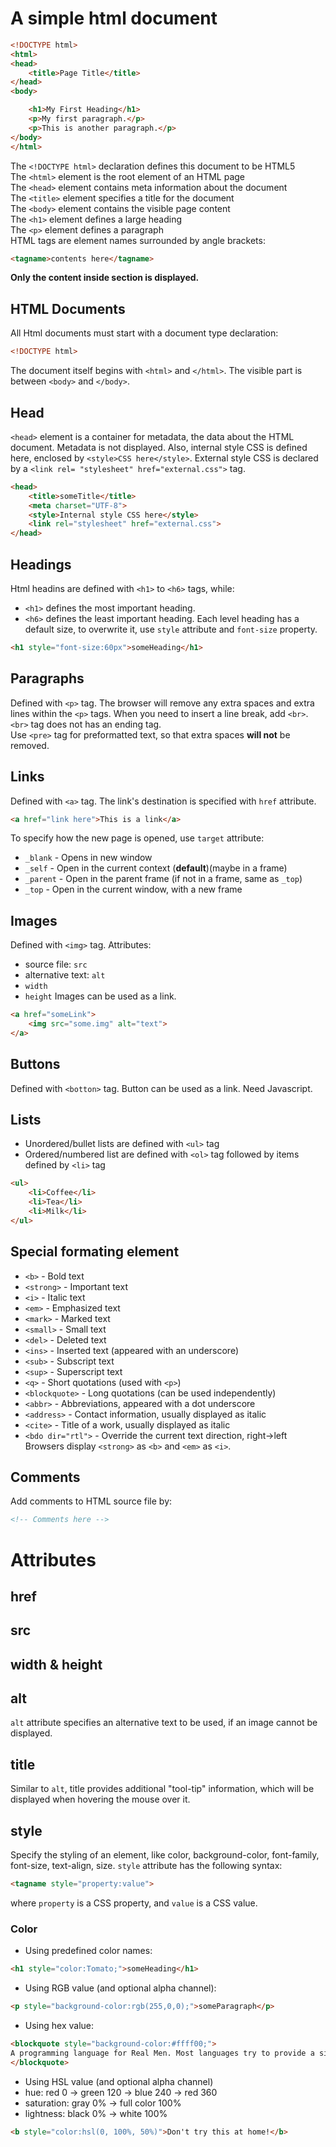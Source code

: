 # A simple html document
```html
<!DOCTYPE html>
<html>
<head>
    <title>Page Title</title>
</head>
<body>

    <h1>My First Heading</h1>
    <p>My first paragraph.</p>
    <p>This is another paragraph.</p>
</body>
</html>
```

The ``<!DOCTYPE html>`` declaration defines this document to be HTML5  
The ``<html>`` element is the root element of an HTML page  
The ``<head>`` element contains meta information about the document  
The ``<title>`` element specifies a title for the document  
The ``<body>`` element contains the visible page content  
The ``<h1>`` element defines a large heading  
The ``<p>`` element defines a paragraph  
HTML tags are element names surrounded by angle brackets:
```html
<tagname>contents here</tagname>
```
**Only the content inside <body> section is displayed.**

## HTML Documents
All Html documents must start with a document type declaration:
```html
<!DOCTYPE html>
```
The document itself begins with ``<html>`` and ``</html>``. The visible part is between ``<body>`` and ``</body>``.

## Head
``<head>`` element is a container for metadata, the data about the HTML document. Metadata is not displayed. Also, internal style CSS is defined here, enclosed by ``<style>CSS here</style>``. External style CSS is declared by a ``<link rel= "stylesheet" href="external.css">`` tag. 
```html
<head>
    <title>someTitle</title>
    <meta charset="UTF-8">
    <style>Internal style CSS here</style>
    <link rel="stylesheet" href="external.css">
</head>
```

## Headings
Html headins are defined with ``<h1>`` to ``<h6>`` tags, while:
- ``<h1>`` defines the most important heading.
- ``<h6>`` defines the least important heading.
Each level heading has a default size, to overwrite it, use ``style`` attribute and ``font-size`` property.
```html
<h1 style="font-size:60px">someHeading</h1>
```

## Paragraphs
Defined with ``<p>`` tag. The browser will remove any extra spaces and extra lines within the ``<p>`` tags. When you need to insert a line break, add ``<br>``. ``<br>`` tag does not has an ending tag.  
Use ``<pre>`` tag for preformatted text, so that extra spaces **will not** be removed.

## Links
Defined with ``<a>`` tag. The link's destination is specified with ``href`` attribute.
```html
<a href="link here">This is a link</a>
```
To specify how the new page is opened, use ``target`` attribute:
- ``_blank`` - Opens in new window
- ``_self`` - Open in the current context (**default**)(maybe in a frame)
- ``_parent`` - Open in the parent frame (if not in a frame, same as ``_top``)
- ``_top`` - Open in the current window, with a new frame    

## Images
Defined with ``<img>`` tag. Attributes:
- source file: ``src``
- alternative text: ``alt``
- ``width``
- ``height``
Images can be used as a link.
```html
<a href="someLink">
    <img src="some.img" alt="text">
</a>
```

## Buttons
Defined with ``<botton>`` tag.
Button can be used as a link. Need Javascript.

## Lists
- Unordered/bullet lists are defined with ``<ul>`` tag
- Ordered/numbered list are defined with ``<ol>`` tag
followed by items defined by ``<li>`` tag
```html
<ul>
    <li>Coffee</li>
    <li>Tea</li>
    <li>Milk</li>
</ul>
```
## Special formating element
- ``<b>`` - Bold text
- ``<strong>`` - Important text
- ``<i>`` - Italic text
- ``<em>`` - Emphasized text
- ``<mark>`` - Marked text
- ``<small>`` - Small text
- ``<del>`` - Deleted text
- ``<ins>`` - Inserted text (appeared with an underscore)
- ``<sub>`` - Subscript text
- ``<sup>`` - Superscript text
- ``<q>`` - Short quotations (used with ``<p>``)
- ``<blockquote>`` - Long quotations (can be used independently)
- ``<abbr>`` - Abbreviations, appeared with a dot underscore 
- ``<address>`` - Contact information, usually displayed as italic
- ``<cite>`` - Title of a work, usually displayed as italic
- ``<bdo dir="rtl">`` - Override the current text direction, right->left
Browsers display ``<strong>`` as ``<b>`` and ``<em>`` as ``<i>``.

## Comments
Add comments to HTML source file by:
```html
<!-- Comments here -->
```

# Attributes
## href
## src
## width & height
## alt
``alt`` attribute specifies an alternative text to be used, if an image cannot be displayed.
## title
Similar to ``alt``, title provides additional "tool-tip" information, which will be displayed when hovering the mouse over it.
## style
Specify the styling of an element, like color, background-color, font-family, font-size, text-align, size. ``style`` attribute has the following syntax:
```html
<tagname style="property:value">
```
where ``property`` is a CSS property, and ``value`` is a CSS value.


### Color
- Using predefined color names:
```html
<h1 style="color:Tomato;">someHeading</h1>
```
- Using RGB value (and optional alpha channel):
```html
<p style="background-color:rgb(255,0,0);">someParagraph</p>
```
- Using hex value:
```html
<blockquote style="background-color:#ffff00;">
A programming language for Real Men. Most languages try to provide a simplified way to solve specific problems well. C++ makes no such concession and tries to be mediocre at everything. It lets you program at a very high level, and a very low level in the same program. It lets you write procedural code, object oriented code, generic code and mix them all up. It makes you decide everything and provides no help if you get it wrong.
</blockquote>
```
- Using HSL value (and optional alpha channel)
 - hue: red 0 -> green 120 -> blue 240 -> red 360
 - saturation: gray 0% -> full color 100%
 - lightness: black 0% -> white 100%
```html
<b style="color:hsl(0, 100%, 50%)">Don't try this at home!</b>
```

